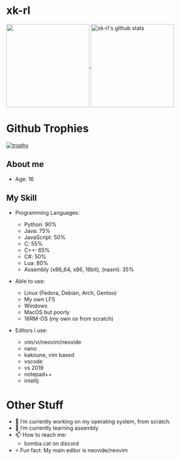 # xk-rl
  
  <a href="https://github.com/xk-rl">
    <img align="center" src="https://github-readme-stats.vercel.app/api/top-langs/?username=xk-rl&hide=ASP.NET,jupyter%20notebook&count_private=false&theme=gruvbox" height="220px"/>
  </a>
  <a href="https://github.com/xk-rl">
   <img align="center" src="https://github-readme-stats.vercel.app/api?username=xk-rl&count_private=true&hide=stars&show_icons=true&theme=gruvbox&line_height=27" alt="xk-rl's github stats" height="220px" />
  </a>

# Github Trophies
[![trophy](https://github-profile-trophy.vercel.app/?username=xk-rl&theme=gruvbox&rank=-C,-?&margin-w=10&no-frame=true)](https://github.com/ryo-ma/github-profile-trophy)

## About me
- Age: 16

## My Skill
- Programming Languages:
  - Python: 90%
  - Java: 75%
  - JavaScript: 50%
  - C: 55%
  - C++: 65%
  - C#: 50%
  - Lua: 80%
  - Assembly (x86_64, x86, 16bit), (nasm): 35%

- Able to use:
  - Linux (Fedora, Debian, Arch, Gentoo)
  - My own LFS
  - Windows
  - MacOS but poorly
  - 16RM-OS (my own os from scratch)

- Editors i use:
  - vim/vi/neovim/neovide
  - nano
  - kakoune, vim based
  - vscode
  - vs 2019
  - notepad++
  - intellij
# Other Stuff
- 🔭 I’m currently working on my operating system, from scratch.
- 🌱 I’m currently learning assembly
- 📫 How to reach me:
  - bomba.cat on discord
- ⚡ Fun fact: My main editor is neovide/neovim

